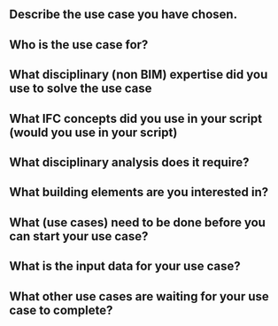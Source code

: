 
## Describe the use case you have chosen. 

## Who is the use case for? 

## What disciplinary (non BIM) expertise did you use to solve the use case 

## What IFC concepts did you use in your script (would you use in your script) 

## What disciplinary analysis does it require? 

## What building elements are you interested in? 

## What (use cases) need to be done before you can start your use case? 

## What is the input data for your use case? 

## What other use cases are waiting for your use case to complete? 
